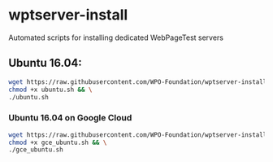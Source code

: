# wptserver-install
Automated scripts for installing dedicated WebPageTest servers

## Ubuntu 16.04:

```bash
wget https://raw.githubusercontent.com/WPO-Foundation/wptserver-install/master/ubuntu.sh && \
chmod +x ubuntu.sh && \
./ubuntu.sh
```

### Ubuntu 16.04 on Google Cloud
```bash
wget https://raw.githubusercontent.com/WPO-Foundation/wptserver-install/master/gce_ubuntu.sh && \
chmod +x gce_ubuntu.sh && \
./gce_ubuntu.sh
```
